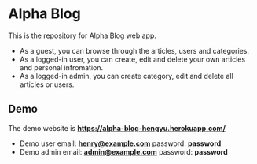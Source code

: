 # Alpha Blog

This is the repository for Alpha Blog web app. 
- As a guest, you can browse through the articles, users and categories. 
- As a logged-in user, you can create, edit and delete your own articles and personal infromation. 
- As a logged-in admin, you can create category, edit and delete all articles or users.

## Demo

The demo website is **https://alpha-blog-hengyu.herokuapp.com/**
- Demo user email: **henry@example.com** password: **password**
- Demo admin email: **admin@example.com** password: **password**
